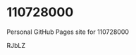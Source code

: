 # 110728000
Personal GitHub Pages site for 110728000

















































RJbLZ
